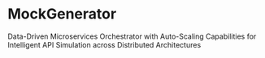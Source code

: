 # MockGenerator
Data-Driven Microservices Orchestrator with Auto-Scaling Capabilities for Intelligent API Simulation across Distributed Architectures
